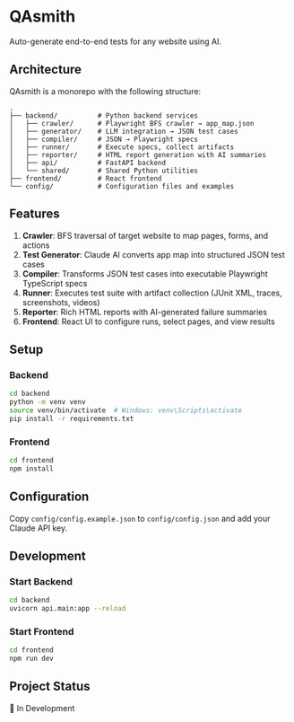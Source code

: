 # QAsmith

Auto-generate end-to-end tests for any website using AI.

## Architecture

QAsmith is a monorepo with the following structure:

```
.
├── backend/          # Python backend services
│   ├── crawler/      # Playwright BFS crawler → app_map.json
│   ├── generator/    # LLM integration → JSON test cases
│   ├── compiler/     # JSON → Playwright specs
│   ├── runner/       # Execute specs, collect artifacts
│   ├── reporter/     # HTML report generation with AI summaries
│   ├── api/          # FastAPI backend
│   └── shared/       # Shared Python utilities
├── frontend/         # React frontend
└── config/           # Configuration files and examples

```

## Features

1. **Crawler**: BFS traversal of target website to map pages, forms, and actions
2. **Test Generator**: Claude AI converts app map into structured JSON test cases
3. **Compiler**: Transforms JSON test cases into executable Playwright TypeScript specs
4. **Runner**: Executes test suite with artifact collection (JUnit XML, traces, screenshots, videos)
5. **Reporter**: Rich HTML reports with AI-generated failure summaries
6. **Frontend**: React UI to configure runs, select pages, and view results

## Setup

### Backend
```bash
cd backend
python -m venv venv
source venv/bin/activate  # Windows: venv\Scripts\activate
pip install -r requirements.txt
```

### Frontend
```bash
cd frontend
npm install
```

## Configuration

Copy `config/config.example.json` to `config/config.json` and add your Claude API key.

## Development

### Start Backend
```bash
cd backend
uvicorn api.main:app --reload
```

### Start Frontend
```bash
cd frontend
npm run dev
```

## Project Status

🚧 In Development